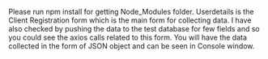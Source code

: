 Please run npm install for getting Node_Modules folder.
Userdetails is the Client Registration form which is the main form for collecting data.
I have also checked by pushing the data to the test database for few fields and so you could see the axios calls related to this form.
You will have the data collected in the form of JSON object and can be seen in Console window.
